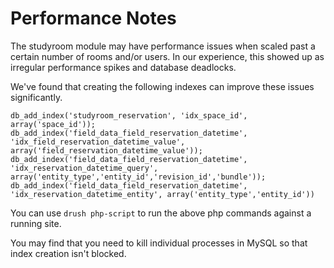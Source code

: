 # Performance Notes

The studyroom module may have performance issues when scaled past a certain number of rooms and/or users. In our experience, this showed up as irregular performance spikes and database deadlocks. 

We've found that creating the following indexes can improve these issues significantly. 

```
db_add_index('studyroom_reservation', 'idx_space_id', array('space_id'));
db_add_index('field_data_field_reservation_datetime', 'idx_field_reservation_datetime_value', array('field_reservation_datetime_value'));
db_add_index('field_data_field_reservation_datetime', 'idx_reservation_datetime_query', array('entity_type','entity_id','revision_id','bundle'));
db_add_index('field_data_field_reservation_datetime', 'idx_reservation_datetime_entity', array('entity_type','entity_id'))
```

You can use `drush php-script` to run the above php commands against a running site. 

You may find that you need to kill individual processes in MySQL so that index creation isn't blocked. 


